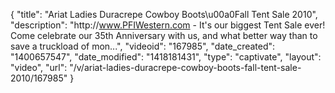 {
    "title": "Ariat Ladies Duracrepe Cowboy Boots\u00a0Fall Tent Sale 2010",
    "description": "http:\/\/www.PFIWestern.com - It's our biggest Tent Sale ever! Come celebrate our 35th Anniversary with us, and what better way than to save a truckload of mon...",
    "videoid": "167985",
    "date_created": "1400657547",
    "date_modified": "1418181431",
    "type": "captivate",
    "layout": "video",
    "url": "\/v\/ariat-ladies-duracrepe-cowboy-boots-fall-tent-sale-2010\/167985"
}